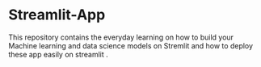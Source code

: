 # Streamlit-App
This repository contains the everyday learning on how to build your Machine learning and data science models on Stremlit and how to deploy these app easily on streamlit .
